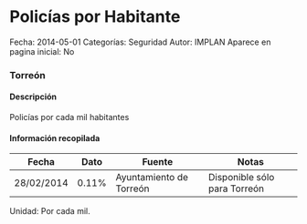 Policías por Habitante
=====

Fecha: 2014-05-01
Categorías: Seguridad
Autor: IMPLAN
Aparece en pagina inicial: No

### Torreón

#### Descripción

Policías por cada mil habitantes

#### Información recopilada

<table class="table table-hover table-bordered matriz">
  <thead>
    <tr><th>Fecha</th><th>Dato</th><th>Fuente</th><th>Notas</th></tr>
  </thead>
  <tbody>
    <tr><td class="centrado">28/02/2014</td><td class="derecha">0.11%</td><td>Ayuntamiento de Torreón</td><td>Disponible sólo para Torreón</td></tr>
  </tbody>
</table>

Unidad: Por cada mil.
